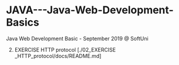 # JAVA---Java-Web-Development-Basics
Java Web Development Basic - September 2019 @ SoftUni

02. EXERCISE HTTP protocol
[./02_EXERCISE _HTTP_protocol/docs/README.md]
